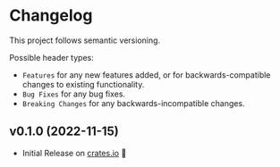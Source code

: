 # Changelog

This project follows semantic versioning.

Possible header types:

- `Features` for any new features added, or for backwards-compatible
  changes to existing functionality.
- `Bug Fixes` for any bug fixes.
- `Breaking Changes` for any backwards-incompatible changes.


[crates.io]: https://crates.io/crates/prime_bag

## v0.1.0 (2022-11-15)

- Initial Release on [crates.io] :tada:

[crates.io]: https://crates.io/crates/prime_bag
